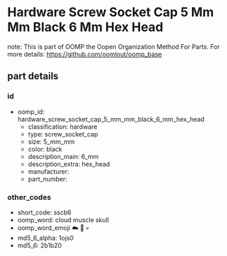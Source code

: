 # Hardware Screw Socket Cap 5 Mm Mm Black 6 Mm Hex Head  

note: This is part of OOMP the Oopen Organization Method For Parts. For more details: https://github.com/oomlout/oomp_base

##  part details





### id
* oomp_id: hardware_screw_socket_cap_5_mm_mm_black_6_mm_hex_head
  * classification: hardware
  * type: screw_socket_cap
  * size: 5_mm_mm
  * color: black
  * description_main: 6_mm
  * description_extra: hex_head
  * manufacturer: 
  * part_number: 

### other_codes
* short_code: sscb6
* oomp_word: cloud muscle skull
* oomp_word_emoji :cloud: :muscle: :skull:
* md5_6_alpha: 1ojs0
* md5_6: 2b1b20